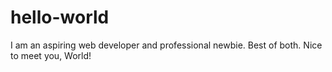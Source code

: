 # hello-world

I am an aspiring web developer and professional newbie. Best of both.
Nice to meet you, World! 
